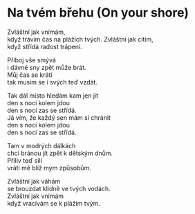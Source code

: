 # Na tvém břehu (On your shore)

Zvláštní jak vnímám,  
když trávím čas na plážích tvých. 
Zvláštní jak cítím,  
když střídá radost trápení.

Příboj vše smývá  
i dávné sny zpět může brát.  
Můj čas se krátí  
tak musím se i svých teď vzdát.

Tak dál místo hledám kam jen jít  
den s nocí kolem jdou  
den s nocí zas se střídá.  
Já vím, že každý sen mám si chránit  
den s nocí kolem jdou  
den s nocí zas se střídá.

Tam v modrých dálkách  
chci bránou jít zpět k dětským dnům.  
Příliv teď sílí  
vrátí mě blíž mým způsobům.  

Zvláštní jak váhám  
se brouzdat klidně ve tvých vodách.  
Zvláštní jak vnímám  
když vracívám se k plážím tvým.

